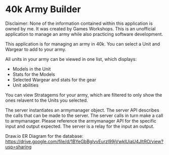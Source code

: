 <h1>40k Army Builder</h1>

Disclaimer: None of the information contained within this application is owned by me. It was created by Games Workshops. This is an unofficial application to manage an army while also practicing software development.

This application is for managing an army in 40k. You can select a Unit and Wargear to add to your army.

All units in your army can be viewed in one list, which displays:
- Models in the Unit
- Stats for the Models
- Selected Wargear and stats for the gear
- Unit abilities

You can view Stratagems for your army, which are filtered to only show the ones relavent to the Units you selected.

The server instantiates an armymanager object. The server API describes the calls that can be made to the server. The server calls in turn make a call to armymanager. Please reference the armymanager API for the specific input and output expected. The server is a relay for the input an output.

Draw.io ER Diagram for the database:
https://drive.google.com/file/d/1BYeGbBglvvEurzl99jVwkIUiaU4JltRO/view?usp=sharing